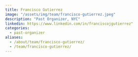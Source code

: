```yaml
---
title: Francisco Gutierrez
image: "/assets/img/team/francisco-gutierrez.jpeg"
description: "Past Organizer, NYC"
linkedin: https://www.linkedin.com/in/franciscojgutierrez"
categories:
  - past-organizer
aliases:
  - /about/team/francisco-gutierrez/
  - /team/francisco-gutierrez/
---
```

